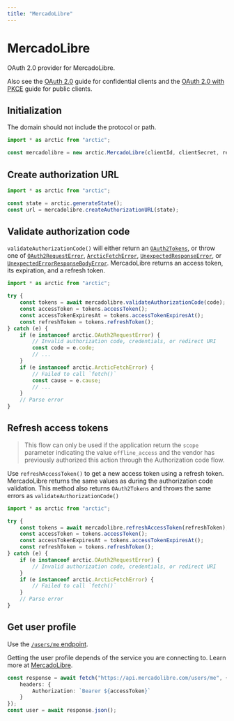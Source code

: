 ```yaml
---
title: "MercadoLibre"
---
```


# MercadoLibre

OAuth 2.0 provider for MercadoLibre.

Also see the [OAuth 2.0](/guides/oauth2) guide for confidential clients and the [OAuth 2.0 with PKCE](/guides/oauth2-pkce) guide for public clients.

## Initialization

The domain should not include the protocol or path.

```ts
import * as arctic from "arctic";

const mercadolibre = new arctic.MercadoLibre(clientId, clientSecret, redirectURI);
```

## Create authorization URL

```ts
import * as arctic from "arctic";

const state = arctic.generateState();
const url = mercadolibre.createAuthorizationURL(state);
```

## Validate authorization code

`validateAuthorizationCode()` will either return an [`OAuth2Tokens`](/reference/main/OAuth2Tokens), or throw one of [`OAuth2RequestError`](/reference/main/OAuth2RequestError), [`ArcticFetchError`](/reference/main/ArcticFetchError), [`UnexpectedResponseError`](/reference/main/UnexpectedResponseError), or [`UnexpectedErrorResponseBodyError`](/reference/main/UnexpectedErrorResponseBodyError). MercadoLibre returns an access token, its expiration, and a refresh token.

```ts
import * as arctic from "arctic";

try {
	const tokens = await mercadolibre.validateAuthorizationCode(code);
	const accessToken = tokens.accessToken();
	const accessTokenExpiresAt = tokens.accessTokenExpiresAt();
	const refreshToken = tokens.refreshToken();
} catch (e) {
	if (e instanceof arctic.OAuth2RequestError) {
		// Invalid authorization code, credentials, or redirect URI
		const code = e.code;
		// ...
	}
	if (e instanceof arctic.ArcticFetchError) {
		// Failed to call `fetch()`
		const cause = e.cause;
		// ...
	}
	// Parse error
}
```

## Refresh access tokens

> This flow can only be used if the application return the `scope` parameter indicating the value `offline_access` and the vendor has previously authorized this action through the Authorization code flow.

Use `refreshAccessToken()` to get a new access token using a refresh token. MercadoLibre returns the same values as during the authorization code validation. This method also returns `OAuth2Tokens` and throws the same errors as `validateAuthorizationCode()`

```ts
import * as arctic from "arctic";

try {
	const tokens = await mercadolibre.refreshAccessToken(refreshToken);
	const accessToken = tokens.accessToken();
	const accessTokenExpiresAt = tokens.accessTokenExpiresAt();
	const refreshToken = tokens.refreshToken();
} catch (e) {
	if (e instanceof arctic.OAuth2RequestError) {
		// Invalid authorization code, credentials, or redirect URI
	}
	if (e instanceof arctic.ArcticFetchError) {
		// Failed to call `fetch()`
	}
	// Parse error
}
```

## Get user profile

Use the [`/users/me` endpoint](https://developers.mercadolibre.com.ar/es_ar/consulta-usuarios#Consultar-mis-datos-personales).

Getting the user profile depends of the service you are connecting to. Learn more at [MercadoLibre](https://www.mercadolibre.com.ar/developers/es/reference/oauth/_oauth_token/post).

```ts
const response = await fetch("https://api.mercadolibre.com/users/me", {
	headers: {
		Authorization: `Bearer ${accessToken}`
	}
});
const user = await response.json();
```
